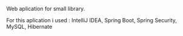 Web aplication for small library.

For this aplication i used : 
IntelliJ IDEA,
Spring Boot,
Spring Security,
MySQL,
Hibernate
